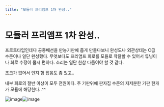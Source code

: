 ```yaml
---
title: "모듈러 프리앰프 1차 완성.."
---
```

# 모듈러 프리앰프 1차 완성..

프로토타입인데다 공중배선을 만능기판에 좁게 만들다보니 완성도나 외관상태는 C급 수준이나 일단 완성했다. 무엇보다도 프리앰프 회로를 모듈로 착탈할 수 있어서 튜닝이나 회로 수정이 몹시 편하다. 소리는 일단 한참 다듬어야 할 것 같다.

초크가 없어서 인지 험 잡음도 좀 있고..


내부 회로의 절반 이상이 모두 전원이다. 주 기판위에 판자집 수준의 지저분한 기판 한개가 모듈에 해당한다..^^

![image](28976548178fe2a0794937c83b8787c5.png)![image](71ce01387add6ee4e6cc15cd246e68cd.png)

